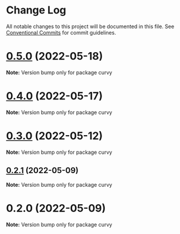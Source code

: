 # Change Log

All notable changes to this project will be documented in this file.
See [Conventional Commits](https://conventionalcommits.org) for commit guidelines.

# [0.5.0](https://github.com/tkofh/curvy/compare/curvy@0.4.0...curvy@0.5.0) (2022-05-18)

**Note:** Version bump only for package curvy





# [0.4.0](https://github.com/tkofh/curvy/compare/curvy@0.3.0...curvy@0.4.0) (2022-05-17)

**Note:** Version bump only for package curvy





# [0.3.0](https://github.com/tkofh/curvy/compare/curvy@0.2.1...curvy@0.3.0) (2022-05-12)

**Note:** Version bump only for package curvy





## [0.2.1](https://github.com/tkofh/curvy/compare/curvy@0.2.0...curvy@0.2.1) (2022-05-09)

**Note:** Version bump only for package curvy





# 0.2.0 (2022-05-09)

**Note:** Version bump only for package curvy
